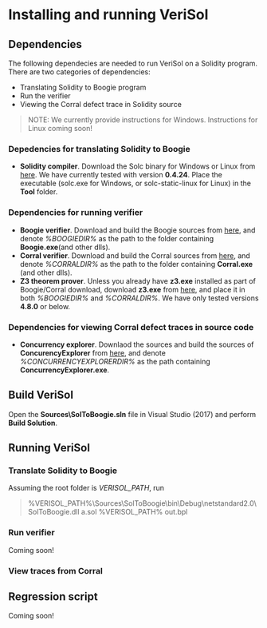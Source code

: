 # Installing and running VeriSol

## Dependencies

The following dependecies are needed to run VeriSol on a Solidity program. There are two categories of dependencies:
   - Translating Solidity to Boogie program
   - Run the verifier
   - Viewing the Corral defect trace in Solidity source 

> NOTE: We currently provide instructions for Windows. Instructions for Linux coming soon!

### Depedencies for translating Solidity to Boogie 
   - __Solidity compiler__. Download the Solc binary for Windows or Linux from [here](https://github.com/ethereum/solidity/releases/tag/v0.4.24). We have currently tested with version __0.4.24__. Place the executable (solc.exe for Windows, or solc-static-linux for Linux) in the **Tool** folder.
   
### Dependencies for running verifier

   - __Boogie verifier__. Download and build the Boogie sources from [here](https://github.com/boogie-org/boogie
), and denote _%BOOGIEDIR%_ as the path to the folder containing **Boogie.exe**(and other dlls).
   - __Corral verifier__. Download and build the Corral sources from [here](https://github.com/boogie-org/corral
), and denote _%CORRALDIR%_ as the path to the folder containing **Corral.exe** (and other dlls).
   - __Z3 theorem prover__. Unless you already have **z3.exe** installed as part of Boogie/Corral download, 
   download **z3.exe** from [here](https://github.com/Z3Prover/z3), and place it in both _%BOOGIEDIR%_ and _%CORRALDIR%_. We have only tested versions **4.8.0** or below.
   
### Dependencies for viewing Corral defect traces in source code
   - __Concurrency explorer__. Downlaod the sources and build the sources of **ConcurencyExplorer** from [here](https://github.com/LeeSanderson/Chess), and denote _%CONCURRENCYEXPLORERDIR%_ as the path containing **ConcurrencyExplorer.exe**.

## Build VeriSol

Open the __Sources\SolToBoogie.sln__ file in Visual Studio (2017) and perform __Build Solution__. 

## Running VeriSol

### Translate Solidity to Boogie
Assuming the root folder is *VERISOL_PATH*, run 

> %VERISOL_PATH%\Sources\SolToBoogie\bin\Debug\netstandard2.0\SolToBoogie.dll a.sol %VERISOL_PATH% out.bpl

### Run verifier
Coming soon!

### View traces from Corral

## Regression script

Coming soon!
